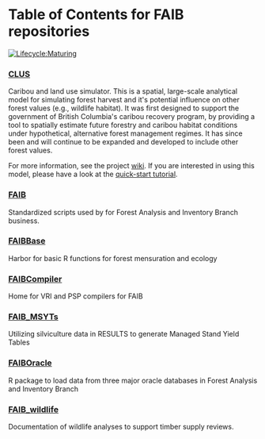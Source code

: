 # Table of Contents for FAIB repositories

[![Lifecycle:Maturing](https://img.shields.io/badge/Lifecycle-Maturing-007EC6)](<Redirect-URL>)

### [CLUS](https://github.com/bcgov/clus)
Caribou and land use simulator. This is a spatial, large-scale analytical model for simulating forest harvest and it's potential influence on other forest values (e.g., wildlife habitat). It was first designed to support the government of British Columbia's caribou recovery program, by providing a tool to spatially estimate future forestry and caribou habitat conditions under hypothetical, alternative forest management regimes. It has since been and will continue to be expanded and developed to include other forest values. 

For more information, see the project [wiki](https://github.com/bcgov/clus/wiki). If you are interested in using this model, please have a look at the [quick-start tutorial](https://github.com/bcgov/clus/blob/master/documentation/clus_quick_start_tutorial.md).

### [FAIB](https://github.com/bcgov/FAIB)
Standardized scripts used by for Forest Analysis and Inventory Branch business.

### [FAIBBase](https://github.com/bcgov/FAIBBase)
Harbor for basic R functions for forest mensuration and ecology

### [FAIBCompiler](https://github.com/bcgov/FAIBCompiler)
Home for VRI and PSP compilers for FAIB

### [FAIB_MSYTs](https://github.com/bcgov/FAIB_MSYTs)
Utilizing silviculture data in RESULTS to generate Managed Stand Yield Tables

### [FAIBOracle](https://github.com/bcgov/FAIBOracle)
R package to load data from three major oracle databases in Forest Analysis and Inventory Branch

### [FAIB_wildlife](https://github.com/bcgov/FAIB_wildlife)
Documentation of wildlife analyses to support timber supply reviews.


